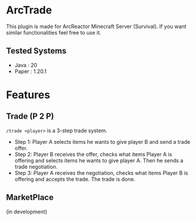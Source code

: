 # ArcTrade

This plugin is made for ArcReactor Minecraft Server (Survival). If you want similar functionalities feel free to use it.

## Tested Systems

- Java : 20
- Paper : 1.20.1

# Features

## Trade (P 2 P)

`/trade <player>` is a 3-step trade system.

- Step 1: Player A selects items he wants to give player B and send a trade offer.
- Step 2: Player B receives the offer, checks what items Player A is offering and selects items he wants to give player
  A. Then he sends a trade negotiation.
- Step 3: Player A receives the negotiation, checks what items Player B is offering and accepts the trade. The trade is
  done.

## MarketPlace

(in development)